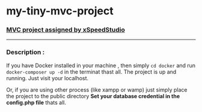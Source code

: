 # my-tiny-mvc-project 

### [MVC project assigned by xSpeedStudio](https://docs.google.com/document/d/1izjavOre__gkfGRqc55u-m9X_O7r6V4TpSuYoOAq0lA/edit?usp=sharing)

---

### Description :
If you have Docker installed in your machine , then simply `cd docker` and run `docker-composer up -d` in the terminat thast all. The project is up and running. Just visit your localhost.

Or, if you are using other process (like xampp or wamp) just simply place the project to the public directory **Set your database credential in the config.php file** thats all. 
 
